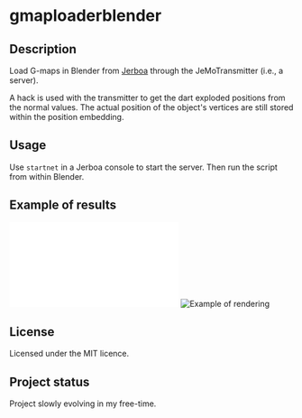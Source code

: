 # gmaploaderblender

## Description

Load G-maps in Blender from [Jerboa](http://xlim-sic.labo.univ-poitiers.fr/jerboa/doc/) through the JeMoTransmitter (i.e., a server).

A hack is used with the transmitter to get the dart exploded positions from the normal values. The actual position of the object's vertices are still stored within the position embedding.

## Usage

Use `startnet` in a Jerboa console to start the server. Then run the script from within Blender.

## Example of results

![A 3-G-map](example.stl "A 3-G-map")
![Example of rendering](example.png "Example of rendering")

## License

Licensed under the MIT licence.

## Project status

Project slowly evolving in my free-time.
